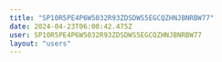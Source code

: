 ```yaml
---
title: "SP10R5PE4P6W5032R93ZDSDWS5EGCQZHNJBNRBW77"
date: 2024-04-23T06:00:42.475Z
user: SP10R5PE4P6W5032R93ZDSDWS5EGCQZHNJBNRBW77
layout: "users"
---
```

    